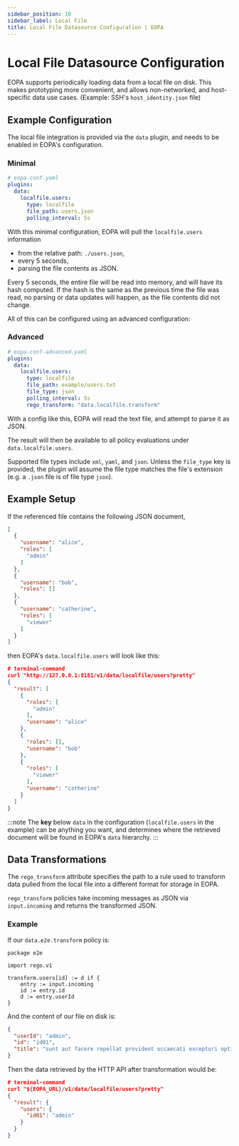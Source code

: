```yaml
---
sidebar_position: 10
sidebar_label: Local File
title: Local File Datasource Configuration | EOPA
---
```


# Local File Datasource Configuration

EOPA supports periodically loading data from a local file on disk. This makes prototyping more convenient, and allows non-networked, and host-specific data use cases. (Example: SSH's `host_identity.json` file)


## Example Configuration

The local file integration is provided via the `data` plugin, and needs to be enabled in EOPA's configuration.


### Minimal

```yaml
# eopa-conf.yaml
plugins:
  data:
    localfile.users:
      type: localfile
      file_path: users.json
      polling_interval: 5s
```

With this minimal configuration, EOPA will pull the `localfile.users` information
- from the relative path: `./users.json`,
- every 5 seconds,
- parsing the file contents as JSON.

Every 5 seconds, the entire file will be read into memory, and will have its hash computed.
If the hash is the same as the previous time the file was read, no parsing or data updates will happen, as the file contents did not change.

All of this can be configured using an advanced configuration:


### Advanced

```yaml
# eopa-conf-advanced.yaml
plugins:
  data:
    localfile.users:
      type: localfile
      file_path: example/users.txt
      file_type: json
      polling_interval: 5s
      rego_transform: "data.localfile.transform"
```

With a config like this, EOPA will read the text file, and attempt to parse it as JSON.

The result will then be available to all policy evaluations under `data.localfile.users`.

Supported file types include `xml`, `yaml`, and `json`. Unless the `file_type` key is provided, the plugin will assume the file type matches the file's extension (e.g. a `.json` file is of file type `json`).


## Example Setup

If the referenced file contains the following JSON document,
```json
[
  {
    "username": "alice",
    "roles": [
      "admin"
    ]
  },
  {
    "username": "bob",
    "roles": []
  },
  {
    "username": "catherine",
    "roles": [
      "viewer"
    ]
  }
]
```
then EOPA's `data.localfile.users` will look like this:

```json
# terminal-command
curl "http://127.0.0.1:8181/v1/data/localfile/users?pretty"
{
  "result": [
    {
      "roles": [
        "admin"
      ],
      "username": "alice"
    },
    {
      "roles": [],
      "username": "bob"
    },
    {
      "roles": [
        "viewer"
      ],
      "username": "catherine"
    }
  ]
}
```

:::note
The **key** below `data` in the configuration (`localfile.users` in the example) can be anything you want,
and determines where the retrieved document will be found in EOPA's `data` hierarchy.
:::


## Data Transformations

The `rego_transform` attribute specifies the path to a rule used to transform data pulled from the local file into a different format for storage in EOPA.

`rego_transform` policies take incoming messages as JSON via `input.incoming` and returns the transformed JSON.


### Example

If our `data.e2e.transform` policy is:

```rego
package e2e

import rego.v1

transform.users[id] := d if {
	entry := input.incoming
	id := entry.id
	d := entry.userId
}
```

And the content of our file on disk is:

```json
{
  "userId": "admin",
  "id": "id01",
  "title": "sunt aut facere repellat provident occaecati excepturi optio reprehenderit",
}
```

Then the data retrieved by the HTTP API after transformation would be:

```json
# terminal-command
curl "${EOPA_URL}/v1/data/localfile/users?pretty"
{
  "result": {
    "users": {
      "id01": "admin"
    }
  }
}
```
